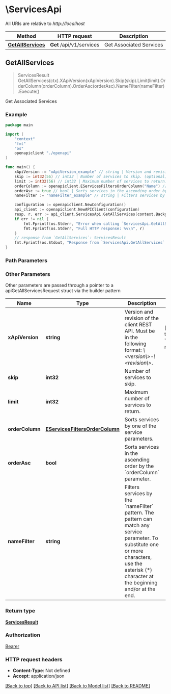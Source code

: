 # \ServicesApi

All URIs are relative to *http://localhost*

Method | HTTP request | Description
------------- | ------------- | -------------
[**GetAllServices**](ServicesApi.md#GetAllServices) | **Get** /api/v1/services | Get Associated Services



## GetAllServices

> ServicesResult GetAllServices(ctx).XApiVersion(xApiVersion).Skip(skip).Limit(limit).OrderColumn(orderColumn).OrderAsc(orderAsc).NameFilter(nameFilter).Execute()

Get Associated Services



### Example

```go
package main

import (
    "context"
    "fmt"
    "os"
    openapiclient "./openapi"
)

func main() {
    xApiVersion := "xApiVersion_example" // string | Version and revision of the client REST API. Must be in the following format: *\\<version\\>-\\<revision\\>*.  (default to "1.0-rev2")
    skip := int32(56) // int32 | Number of services to skip. (optional)
    limit := int32(56) // int32 | Maximum number of services to return. (optional)
    orderColumn := openapiclient.EServicesFiltersOrderColumn("Name") // EServicesFiltersOrderColumn | Sorts services by one of the service parameters. (optional)
    orderAsc := true // bool | Sorts services in the ascending order by the `orderColumn` parameter. (optional)
    nameFilter := "nameFilter_example" // string | Filters services by the `nameFilter` pattern. The pattern can match any service parameter. To substitute one or more characters, use the asterisk (*) character at the beginning and/or at the end. (optional)

    configuration := openapiclient.NewConfiguration()
    api_client := openapiclient.NewAPIClient(configuration)
    resp, r, err := api_client.ServicesApi.GetAllServices(context.Background()).XApiVersion(xApiVersion).Skip(skip).Limit(limit).OrderColumn(orderColumn).OrderAsc(orderAsc).NameFilter(nameFilter).Execute()
    if err != nil {
        fmt.Fprintf(os.Stderr, "Error when calling `ServicesApi.GetAllServices``: %v\n", err)
        fmt.Fprintf(os.Stderr, "Full HTTP response: %v\n", r)
    }
    // response from `GetAllServices`: ServicesResult
    fmt.Fprintf(os.Stdout, "Response from `ServicesApi.GetAllServices`: %v\n", resp)
}
```

### Path Parameters



### Other Parameters

Other parameters are passed through a pointer to a apiGetAllServicesRequest struct via the builder pattern


Name | Type | Description  | Notes
------------- | ------------- | ------------- | -------------
 **xApiVersion** | **string** | Version and revision of the client REST API. Must be in the following format: *\\&lt;version\\&gt;-\\&lt;revision\\&gt;*.  | [default to &quot;1.0-rev2&quot;]
 **skip** | **int32** | Number of services to skip. | 
 **limit** | **int32** | Maximum number of services to return. | 
 **orderColumn** | [**EServicesFiltersOrderColumn**](EServicesFiltersOrderColumn.md) | Sorts services by one of the service parameters. | 
 **orderAsc** | **bool** | Sorts services in the ascending order by the &#x60;orderColumn&#x60; parameter. | 
 **nameFilter** | **string** | Filters services by the &#x60;nameFilter&#x60; pattern. The pattern can match any service parameter. To substitute one or more characters, use the asterisk (*) character at the beginning and/or at the end. | 

### Return type

[**ServicesResult**](ServicesResult.md)

### Authorization

[Bearer](../README.md#Bearer)

### HTTP request headers

- **Content-Type**: Not defined
- **Accept**: application/json

[[Back to top]](#) [[Back to API list]](../README.md#documentation-for-api-endpoints)
[[Back to Model list]](../README.md#documentation-for-models)
[[Back to README]](../README.md)

